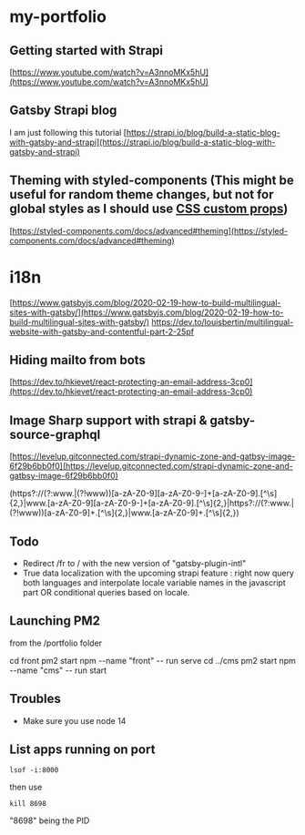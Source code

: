 # my-portfolio

## Getting started with Strapi

[https://www.youtube.com/watch?v=A3nnoMKx5hU](https://www.youtube.com/watch?v=A3nnoMKx5hU)

## Gatsby Strapi blog

I am just following this tutorial
[https://strapi.io/blog/build-a-static-blog-with-gatsby-and-strapi](https://strapi.io/blog/build-a-static-blog-with-gatsby-and-strapi)

## Theming with styled-components (This might be useful for random theme changes, but not for global styles as I should use [CSS custom props](https://daily.dev/posts/theming-styled-components-with-css-custom-properties))

[https://styled-components.com/docs/advanced#theming](https://styled-components.com/docs/advanced#theming)

# i18n

[https://www.gatsbyjs.com/blog/2020-02-19-how-to-build-multilingual-sites-with-gatsby/](https://www.gatsbyjs.com/blog/2020-02-19-how-to-build-multilingual-sites-with-gatsby/)
https://dev.to/louisbertin/multilingual-website-with-gatsby-and-contentful-part-2-25pf

## Hiding mailto from bots

[https://dev.to/hkievet/react-protecting-an-email-address-3cp0](https://dev.to/hkievet/react-protecting-an-email-address-3cp0)

## Image Sharp support with strapi & gatsby-source-graphql

[https://levelup.gitconnected.com/strapi-dynamic-zone-and-gatbsy-image-6f29b6bb0f0](https://levelup.gitconnected.com/strapi-dynamic-zone-and-gatbsy-image-6f29b6bb0f0)




(https?:\/\/(?:www\.|(?!www))[a-zA-Z0-9][a-zA-Z0-9-]+[a-zA-Z0-9]\.[^\s]{2,}|www\.[a-zA-Z0-9][a-zA-Z0-9-]+[a-zA-Z0-9]\.[^\s]{2,}|https?:\/\/(?:www\.|(?!www))[a-zA-Z0-9]+\.[^\s]{2,}|www\.[a-zA-Z0-9]+\.[^\s]{2,})

## Todo

- Redirect /fr to / with the new version of "gatsby-plugin-intl"
- True data localization with the upcoming strapi feature : right now query both languages and interpolate locale variable names in the javascript part OR conditional queries based on locale.


## Launching PM2

from the /portfolio folder

cd front
pm2 start npm --name "front" -- run serve
cd ../cms
pm2 start npm --name "cms" -- run start

## Troubles

- Make sure you use node 14

## List apps running on port

`lsof -i:8000`

then use

`kill 8698`

"8698" being the PID